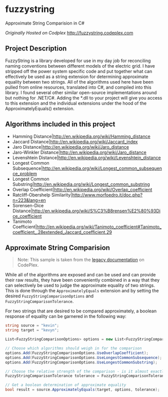 # fuzzystring
Approximate String Comparision in C#

*Originally Hosted on Codplex*
http://fuzzystring.codeplex.com

## Project Description

FuzzyString is a library developed for use in my day job for reconciling naming conventions between different models of the electric grid. I have stripped off the power system specific code and put together what can effectively be used as a string extension for determining approximate equality between two strings. All of the algorithms used here have been pulled from online resources, translated into C#, and compiled into this library. I found several other similar open-source implementations around but nothing for .NET/C#. Adding the *.dll to your project will give you access to this extension and the individual extensions under the hood of the ApproximatelyEquals() extension.

## Algorithms included in this project

* Hamming Distance|http://en.wikipedia.org/wiki/Hamming_distance
* Jaccard Distance|http://en.wikipedia.org/wiki/Jaccard_index
* Jaro Distance|http://en.wikipedia.org/wiki/Jaro_distance
* Jaro-Winkler Distance|http://en.wikipedia.org/wiki/Jaro_distance
* Levenshtein Distance|http://en.wikipedia.org/wiki/Levenshtein_distance
* Longest Common Subsequence|http://en.wikipedia.org/wiki/Longest_common_subsequence_problem
* Longest Common Substring|http://en.wikipedia.org/wiki/Longest_common_substring
* Overlap Coefficient|http://en.wikipedia.org/wiki/Overlap_coefficient
* Ratcliff-Obershelp Similarity|http://www.morfoedro.it/doc.php?n=223&lang=en
* Sorensen-Dice Distance|http://en.wikipedia.org/wiki/S%C3%B8rensen%E2%80%93Dice_coefficient
* Tanimoto Coefficient|http://en.wikipedia.org/wiki/Tanimoto_coefficient#Tanimoto_coefficient_.28extended_Jaccard_coefficient.29

## Approximate String Comparision
> Note: This sample is taken from the [legacy documentation] on CodePlex.

While all of the algorithms are exposed and can be used and can provide their raw results, they have been conveniently combined in a way that they can selectively be used to judge the approximate equality of two strings. This is done through the `ApproximatelyEquals` extension and by setting the desired `FuzzyStringComparisonOptions` and `FuzzyStringComparisonTolerance`.

For two strings that are desired to be compared approximately, a boolean response of equality can be garnered in the following way:


```csharp
string source = "kevin";
string target = "kevyn";

List<FuzzyStringComparisonOptions> options = new List<FuzzyStringComparisonOptions>();

// Choose which algorithms should weigh in for the comparison
options.Add(FuzzyStringComparisonOptions.UseOverlapCoefficient);
options.Add(FuzzyStringComparisonOptions.UseLongestCommonSubsequence);
options.Add(FuzzyStringComparisonOptions.UseLongestCommonSubstring);

// Choose the relative strength of the comparison - is it almost exactly equal? or is it just close?
FuzzyStringComparisonTolerance tolerance = FuzzyStringComparisonTolerance.Strong;

// Get a boolean determination of approximate equality
bool result = source.ApproximatelyEquals(target, options, tolerance);
```

[legacy documentation]: http://fuzzystring.codeplex.com/wikipage?title=Using%20the%20ApproximatelyEquals%28%29%20Extension&referringTitle=Documentation

